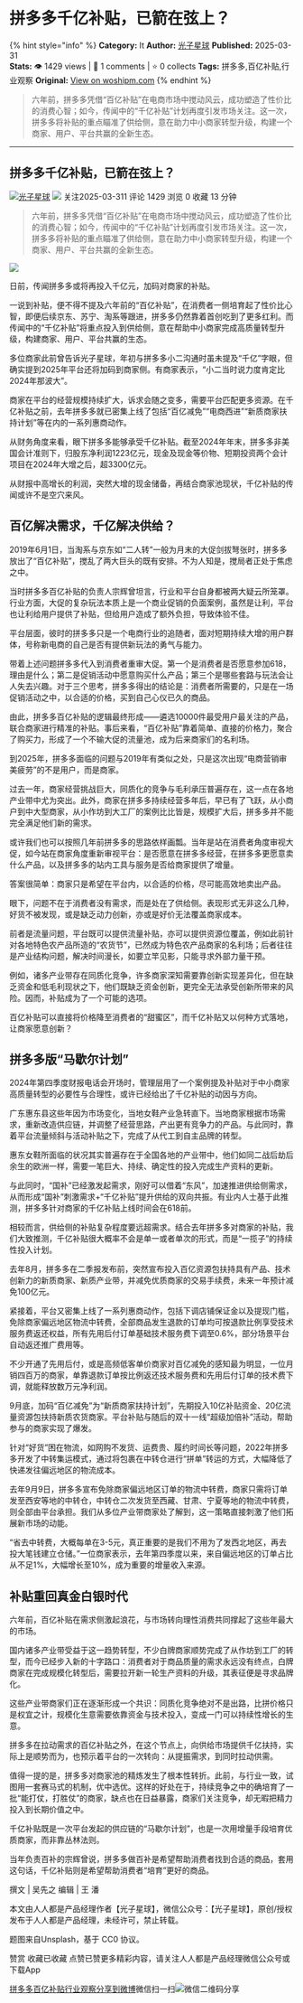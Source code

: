 # 拼多多千亿补贴，已箭在弦上？
{% hint style="info" %}
**Category:** It
**Author:** [光子星球](https://www.woshipm.com/u/1288926)
**Published:** 2025-03-31  
**Stats:** 👁️ 1429 views | 💬 1 comments | ⭐ 0 collects
**Tags:** 拼多多,百亿补贴,行业观察
**Original:** [View on woshipm.com](https://www.woshipm.com/it/6199147.html)
{% endhint %}
> 六年前，拼多多凭借“百亿补贴”在电商市场中搅动风云，成功塑造了性价比的消费心智；如今，传闻中的“千亿补贴”计划再度引发市场关注。这一次，拼多多将补贴的重点瞄准了供给侧，意在助力中小商家转型升级，构建一个商家、用户、平台共赢的全新生态。

---

## 拼多多千亿补贴，已箭在弦上？

[![](https://static.woshipm.com/view/woshipm_api_def_20230914225647_8622.jpg?imageView2/1/w/72/h/72/q/100)](https://www.woshipm.com/u/1288926)[光子星球](https://www.woshipm.com/u/1288926) ![](https://static.woshipm.com/tag/1122_1@2x.png) 关注2025-03-311 评论 1429 浏览 0 收藏 13 分钟

> 六年前，拼多多凭借“百亿补贴”在电商市场中搅动风云，成功塑造了性价比的消费心智；如今，传闻中的“千亿补贴”计划再度引发市场关注。这一次，拼多多将补贴的重点瞄准了供给侧，意在助力中小商家转型升级，构建一个商家、用户、平台共赢的全新生态。

![](https://image.woshipm.com/2023/04/13/080ec6ec-d9e0-11ed-8d63-00163e0b5ff3.jpg)

日前，传闻拼多多或将再投入千亿元，加码对商家的补贴。

一说到补贴，便不得不提及六年前的“百亿补贴”，在消费者一侧培育起了性价比心智，即便后续京东、苏宁、淘系等跟进，拼多多仍然靠着首创吃到了更多红利。而传闻中的“千亿补贴”将重点投入到供给侧，意在帮助中小商家完成高质量转型升级，构建商家、用户、平台共赢的生态。

多位商家此前曾告诉光子星球，年初与拼多多小二沟通时虽未提及“千亿”字眼，但确实提到2025年平台还将加码到商家侧。有商家表示，“小二当时说力度肯定比2024年那波大”。

商家在平台的经营规模持续扩大，诉求会随之变多，需要平台匹配更多资源。在千亿补贴之前，去年拼多多就已密集上线了包括“百亿减免”“电商西进”“新质商家扶持计划”等在内的一系列惠商动作。

从财务角度来看，眼下拼多多能够承受千亿补贴。截至2024年年末，拼多多非美国会计准则下，归股东净利润1223亿元，现金及现金等价物、短期投资两个会计项目在2024年大增之后，超3300亿元。

从财报中高增长的利润，突然大增的现金储备，再结合商家池现状，千亿补贴的传闻或许不是空穴来风。

## 百亿解决需求，千亿解决供给？

2019年6月1日，当淘系与京东如“二人转”一般为月末的大促剑拔弩张时，拼多多放出了“百亿补贴”，搅乱了两大巨头的既有安排。不为人知是，搅局者正处于焦虑之中。

当时拼多多百亿补贴的负责人宗辉曾坦言，行业和平台自身都被两大疑云所笼罩。行业方面，大促的复杂玩法本质上是一个商业促销的负面案例，虽然是让利，平台也让利给用户提供了补贴，但给用户造成了额外负担，导致体验不佳。

平台层面，彼时的拼多多只是一个电商行业的追随者，面对短期持续大增的用户群体，号称新电商的自己是否有提供新玩法的勇气与能力。

带着上述问题拼多多代入到消费者重审大促。第一个是消费者是否愿意参加618，理由是什么；第二是促销活动中愿意购买什么产品；第三个是哪些套路与玩法会让人失去兴趣。对于三个思考，拼多多得出的结论是：消费者所需要的，只是在一场促销活动之中，以合适的价格，买到自己心仪已久的商品。

由此，拼多多百亿补贴的逻辑最终形成——遴选10000件最受用户最关注的产品，联合商家进行精准的补贴。事后来看，“百亿补贴”靠着简单、直接的价格力，聚合了购买力，形成了一个不输大促的流量池，成为后来商家们的名利场。

到2025年，拼多多面临的问题与2019年有类似之处，只是这次出现“电商营销审美疲劳”的不是用户，而是商家。

过去一年，商家经营挑战巨大，同质化的竞争与毛利承压普遍存在，这一点在各地产业带中尤为突出。此外，商家在拼多多持续经营多年后，早已有了飞跃，从小商户到中大型商家，从小作坊到大工厂的案例比比皆是，规模扩大后，拼多多并不能完全满足他们新的需求。

或许我们也可以按照几年前拼多多的思路依样画瓢。当年是站在消费者角度审视大促，如今站在商家角度重新审视平台：是否愿意在拼多多经营，在拼多多更愿意卖什么产品，以及拼多多的站内工具与服务是否给商家提供了增量。

答案很简单：商家只是希望在平台内，以合适的价格，尽可能高效地卖出产品。

眼下，问题不在于消费者没有需求，而是处在了供给侧。表现形式无非这么几种，好货不被发现，或是缺乏动力创新，亦或是好价无法覆盖商家成本。

前者是流量问题，平台既可以提供流量补贴，亦可以提供资源位覆盖，例如此前针对各地特色农产品所造的“农货节”，已然成为特色农产品商家的名利场；后者往往是产业结构问题，解决时间漫长，如要立竿见影，只能寻求外部力量干预。

例如，诸多产业带存在同质化竞争，许多商家深知需要靠创新实现差异化，但在缺乏资金和低毛利现状之下，他们既缺乏资金创新，更完全无法承受创新所带来的风险。因而，补贴成为了一个可能的选项。

百亿补贴可以直接将价格降至消费者的“甜蜜区”，而千亿补贴又以何种方式落地，让商家愿意创新？

## 拼多多版“马歇尔计划”

2024年第四季度财报电话会开场时，管理层用了一个案例提及补贴对于中小商家高质量转型的必要性与合理性，或许已经给出了千亿补贴的动因与方向。

广东惠东县这些年因为市场变化，当地女鞋产业急转直下。当地商家根据市场需求，重新改造供应链，并调整了经营思路，产出更有竞争力的产品。与此同时，靠着平台流量倾斜与活动补贴之下，完成了从代工到自主品牌的转型。

惠东女鞋所面临的状况其实普遍存在于全国各地的产业带中，他们如同二战后劫后余生的欧洲一样，需要一笔巨大、持续、确定性的投入完成生产资料的更新。

与此同时，“国补”已经激发起需求，刚好可以借着“东风”，加速推进供给侧需求，从而形成“国补”刺激需求+“千亿补贴”提升供给的双向共振。有业内人士基于此推测，拼多多针对商家的千亿补贴上线时间会在618前。

相较而言，供给侧的补贴复杂程度要远超需求。结合去年拼多多对商家的补贴，我们大致推测，千亿补贴很大概率不会是单一或者单次的形式，而是“一揽子”的持续性投入计划。

去年8月，拼多多在二季报发布前，突然宣布投入百亿资源包扶持具有产品、技术创新力的新质商家、新质产业带，并减免优质商家的交易手续费，未来一年预计减免100亿元。

紧接着，平台又密集上线了一系列惠商动作，包括下调店铺保证金以及提现门槛，免除商家偏远地区物流中转费，全部商品发生退款的订单均可按退款比例享受技术服务费返还权益，所有先用后付订单基础技术服务费下调至0.6%，部分场景平台自动返还推广费用等。

不少开通了先用后付，或是高频低客单价商家对百亿减免的感知最为明显，一位月销四百万的商家，单靠退款订单按比例返还技术服务费和先用后付订单的技术费下调，就能释放数万元净利润。

9月底，加码“百亿减免”为“新质商家扶持计划”，先期投入10亿补贴资金、20亿流量资源包扶持新质农货商家。平台补贴与随后的双十一线“超级加倍补”活动，帮助参与的商家实现了爆发。

针对“好货”困在物流，如网购不发货、运费贵、履约时间长等问题，2022年拼多多开发了中转集运模式，通过将包裹在中转仓进行“拼单”转运的方式，大幅降低了快递发往偏远地区的物流成本。

去年9月9日，拼多多宣布免除商家偏远地区订单的物流中转费，商家只需将订单发至西安等地的中转仓，中转仓二次发货至西藏、甘肃、宁夏等地的物流中转费，则全部由平台承担。我们从多位产业带商家处了解到，这一策略直接刺激了他们拓展新市场的动能。

“省去中转费，大概每单在3-5元，真正重要的是我们不用为了发西北地区，再去投大笔钱建立仓储。”一位商家表示，去年第四季度以来，来自偏远地区的订单占比从不足1%，大幅增长至10%，成为重要的增量收入来源。

## 补贴重回真金白银时代

六年前，百亿补贴在需求侧激起浪花，与市场转向理性消费共同撑起了这些年最大的市场。

国内诸多产业带受益于这一趋势转型，不少白牌商家顺势完成了从作坊到工厂的转型，而今已经步入新的十字路口：消费者对于商品质量的需求永远没有终点，白牌商家在完成规模化转型后，需要拉开新一轮生产资料的升级，其表征便是寻求品牌化。

这些产业带商家们正在逐渐形成一个共识：同质化竞争绝对不是出路，比拼价格只是权宜之计，规模化生意需要依靠资金与技术投入，变成一门可以持续性增长的生意。

拼多多在拉动需求的百亿补贴之外，在这个节点上，向供给市场提供千亿扶持，实际上是顺势而为，也预示着平台的一次转向：从提振需求，到同时拉动供需。

值得一提的是，拼多多对商家池的精炼发生了根本性转折。此前，与行业一致，试图用一套赛马式的机制，优中选优。这样的好处在于，持续竞争之中的确培育了一批“能打仗，打胜仗”的商家，缺点也在日益暴露，商家们关注竞争，却无暇把精力投入到长期价值之中。

千亿补贴既是一次平台发起的供应链的“马歇尔计划”，也是一次用增量手段培育优质商家，而非靠丛林法则。

当年负责百补的宗辉曾说，拼多多做百补是希望帮助消费者找到合适的商品，套用这句话，千亿补贴则是希望帮助消费者“培育”更好的商品。

撰文 | 吴先之 编辑 | 王 潘

本文由人人都是产品经理作者【光子星球】，微信公众号：【光子星球】，原创/授权 发布于人人都是产品经理，未经许可，禁止转载。

题图来自Unsplash，基于 CC0 协议。

赞赏 收藏已收藏 点赞已赞更多精彩内容，请关注人人都是产品经理微信公众号或下载App

[拼多多](https://www.woshipm.com/tag/%e6%8b%bc%e5%a4%9a%e5%a4%9a)[百亿补贴](https://www.woshipm.com/tag/%e7%99%be%e4%ba%bf%e8%a1%a5%e8%b4%b4)[行业观察](https://www.woshipm.com/tag/%e8%a1%8c%e4%b8%9a%e8%a7%82%e5%af%9f)[分享到微博](https://service.weibo.com/share/share.php?appkey=2775287854&title=拼多多千亿补贴，已箭在弦上？&url=https://www.woshipm.com/it/6199147.html&pic=https://image.woshipm.com/2023/04/13/080ec6ec-d9e0-11ed-8d63-00163e0b5ff3.jpg)微信扫一扫![微信二维码](https://api.pwmqr.com/qrcode/create/?url=https://www.woshipm.com/it/6199147.html)分享